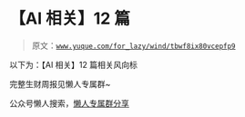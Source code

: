 # 【AI 相关】12 篇

> 原文：[`www.yuque.com/for_lazy/wind/tbwf8ix80vcepfp9`](https://www.yuque.com/for_lazy/wind/tbwf8ix80vcepfp9)

以下为：【AI 相关】12 篇相关风向标

完整生财周报见懒人专属群~

公众号懒人搜索，[懒人专属群分享](https://lazybook.fun/#/blog/group)